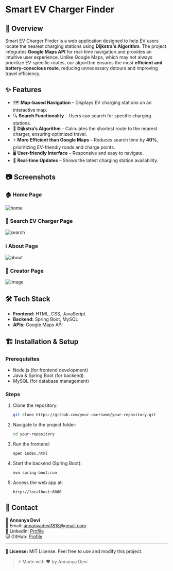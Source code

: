 # Smart EV Charger Finder


## 🚀 Overview
Smart EV Charger Finder is a web application designed to help EV users locate the nearest charging stations using **Dijkstra's Algorithm**. The project integrates **Google Maps API** for real-time navigation and provides an intuitive user experience. Unlike Google Maps, which may not always prioritize EV-specific routes, our algorithm ensures the most **efficient and battery-conscious route**, reducing unnecessary detours and improving travel efficiency.

## ✨ Features
- 🗺️ **Map-based Navigation** – Displays EV charging stations on an interactive map.
- 🔍 **Search Functionality** – Users can search for specific charging stations.
- 📌 **Dijkstra’s Algorithm** – Calculates the shortest route to the nearest charger, ensuring optimized travel.
- ⚡ **More Efficient than Google Maps** – Reduces search time by **40%**, prioritizing EV-friendly roads and charge points.
- 🖥️ **User-friendly Interface** – Responsive and easy to navigate.
- 📡 **Real-time Updates** – Shows the latest charging station availability.

## 📷 Screenshots
### 🏠 Home Page
![home](https://github.com/user-attachments/assets/4dbd21f9-2aa6-4237-a9e3-779ade5c5031)


### 📍 Search EV Charger Page
![search](https://github.com/user-attachments/assets/0ee28b86-d777-4a36-b56b-87039be76794)


### ℹ️ About Page
![about](https://github.com/user-attachments/assets/6f16b1be-f94a-4dd5-9ba9-25ac571b18db)



### 👤 Creator Page
![image](https://github.com/user-attachments/assets/754f7a7a-eae0-449c-a04b-8508d727a4f0)


## 🛠️ Tech Stack
- **Frontend:** HTML, CSS, JavaScript
- **Backend:** Spring Boot, MySQL
- **APIs:** Google Maps API

## 🏗 Installation & Setup
### Prerequisites
- Node.js (for frontend development)
- Java & Spring Boot (for backend)
- MySQL (for database management)

### Steps
1. Clone the repository:
   ```sh
   git clone https://github.com/your-username/your-repository.git
   ```
2. Navigate to the project folder:
   ```sh
   cd your-repository
   ```
3. Run the frontend:
   ```sh
   open index.html
   ```
4. Start the backend (Spring Boot):
   ```sh
   mvn spring-boot:run
   ```
5. Access the web app at:
   ```
   http://localhost:8080
   ```

## 📧 Contact
👤 **Annanya Devi**  
📩 Email: [annanyadevi1818@gmail.com](mailto:annanyadevi1818@gmail.com)  
🔗 LinkedIn: [Profile](https://www.linkedin.com/in/annanya-devi-0212b8a27)  
🐱 GitHub: [Profile](https://github.com/AnnanyaDevi2214004224)  

---

**📜 License:** MIT License. Feel free to use and modify this project.

> ⚡ Made with ❤️ by Annanya Devi

